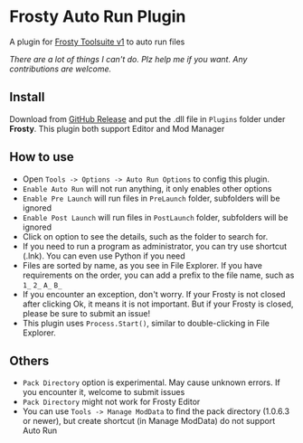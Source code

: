 # Frosty Auto Run Plugin
A plugin for [Frosty Toolsuite v1](https://github.com/CadeEvs/FrostyToolsuite) to auto run files

*There are a lot of things I can't do. Plz help me if you want. Any contributions are welcome.*

## Install
Download from [GitHub Release](https://github.com/shoushou1106/FrostyAutoRunPlugin/releases) and put the .dll file in `Plugins` folder under **Frosty**. This plugin both support Editor and Mod Manager

## How to use
- Open `Tools -> Options -> Auto Run Options` to config this plugin.
- `Enable Auto Run` will not run anything, it only enables other options
- `Enable Pre Launch` will run files in `PreLaunch` folder, subfolders will be ignored
- `Enable Post Launch` will run files in `PostLaunch` folder, subfolders will be ignored
- Click on option to see the details, such as the folder to search for.
- If you need to run a program as administrator, you can try use shortcut (.lnk). You can even use Python if you need
- Files are sorted by name, as you see in File Explorer. If you have requirements on the order, you can add a prefix to the file name, such as `1_` `2_` `A_` `B_`
- If you encounter an exception, don't worry. If your Frosty is not closed after clicking Ok, it means it is not important. But if your Frosty is closed, please be sure to submit an issue!
- This plugin uses `Process.Start()`, similar to double-clicking in File Explorer.

## Others
- `Pack Directory` option is experimental. May cause unknown errors. If you encounter it, welcome to submit issues
- `Pack Directory` might not work for Frosty Editor
- You can use `Tools -> Manage ModData` to find the pack directory (1.0.6.3 or newer), but create shortcut (in Manage ModData) do not support Auto Run
